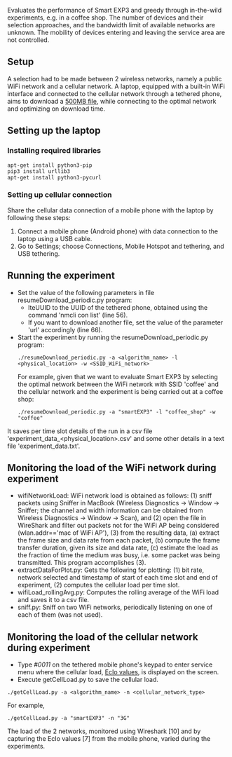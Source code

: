 Evaluates the performance of Smart EXP3 and greedy through in-the-wild experiments, e.g. in a coffee shop. The number of devices and their selection approaches, and the bandwidth limit of available networks are unknown. The mobility of devices entering and leaving the service area are not controlled.

## Setup
A selection had to be made between 2 wireless networks, namely a public WiFi network and a cellular network. A laptop, equipped with a built-in WiFi interface and connected to the cellular network through a tethered phone, aims to download a [500MB file](http://www.speedtest.com.sg/), while connecting to the optimal network and optimizing on download time.

## Setting up the laptop
### Installing required libraries
```
apt-get install python3-pip
pip3 install urllib3
apt-get install python3-pycurl
```

### Setting up cellular connection
Share the cellular data connection of a mobile phone with the laptop by following these steps:
1. Connect a mobile phone (Android phone) with data connection to the laptop using a USB cable.
2. Go to Settings; choose Connections, Mobile Hotspot and tethering, and USB tethering.

## Running the experiment
* Set the value of the following parameters in file resumeDownload_periodic.py program:
  * lteUUID to the UUID of the tethered phone, obtained using the command 'nmcli con list' (line 56).
  * If you want to download another file, set the value of the parameter 'url' accordingly (line 66).
* Start the experiment by running the resumeDownload_periodic.py program:
  ```
  ./resumeDownload_periodic.py -a <algorithm_name> -l <physical_location> -w <SSID_WiFi_network>
  ```
  For example, given that we want to evaluate Smart EXP3 by selecting the optimal network between the WiFi network with SSID 'coffee' and the cellular network and the experiment is being carried out at a coffee shop:
  ```
  ./resumeDownload_periodic.py -a "smartEXP3" -l "coffee_shop" -w "coffee"
  ```
It saves per time slot details of the run in a csv file 'experiment_data_<algorithmName>_<timestamp>_<physical_location>.csv' and some other details in a text file 'experiment_data.txt'.
 
## Monitoring the load of the WiFi network during experiment
* wifiNetworkLoad: WiFi network load is obtained as follows: (1) sniff packets using Sniffer in MacBook (Wireless Diagnostics -> Window -> Sniffer; the channel and width information can be obtained from Wireless Diagnostics -> Window -> Scan), and (2) open the file in WireShark and filter out packets not for the WiFi AP being considered (wlan.addr=='mac of WiFi AP'), (3) from the resulting data, (a) extract the frame size and data rate from each packet, (b) compute the frame transfer duration, given its size and data rate, (c) estimate the load as the fraction of time the medium was busy, i.e. some packet was being transmitted. This program accomplishes (3).
* extractDataForPlot.py: Gets the following for plotting: (1) bit rate, network selected and timestamp of start of each time slot and end of experiment, (2) computes the cellular load per time slot.
* wifiLoad_rollingAvg.py: Computes the rolling average of the WiFi load and saves it to a csv file.
* sniff.py: Sniff on two WiFi networks, periodically listening on one of each of them (was not used).

## Monitoring the load of the cellular network during experiment
* Type *#0011* on the tethered mobile phone's keypad to enter service menu where the cellular load, [EcIo values](https://dl.acm.org/citation.cfm?id=2500447), is displayed on the screen. 
* Execute getCellLoad.py to save the cellular load.
```
./getCellLoad.py -a <algorithm_name> -n <cellular_network_type>
```
For example,
```
./getCellLoad.py -a "smartEXP3" -n "3G"
```

The load of the 2 networks, monitored using Wireshark [10] and by capturing the EcIo values [7] from the mobile phone, varied during the experiments. 
